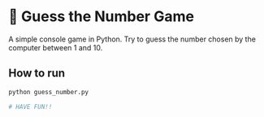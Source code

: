# 🎯 Guess the Number Game

A simple console game in Python. Try to guess the number chosen by the computer between 1 and 10.

## How to run

```bash
python guess_number.py

# HAVE FUN!!